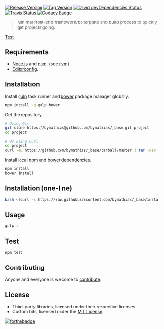 [![Release Version][release-badge]][release-url]
[![Tag Version][tag-badge]][tag-url]
[![David devDependencies Status][david-devDeps-badge]][david-devDeps-url]
[![Travis Status][travis-badge]][travis-url]
[![Codacy Badge][codacy-badge]][codacy-url]

> Minimal front-end framework/boilerplate and build process to quickly get projects going.

[Test][home-url]

## Requirements

- [Node.js][nodejs-url] and [npm][npm-url]. (see [nvm][nvm-url])
- [Editorconfig][editorconfig-url].

## Installation

Install [gulp][gulp-url] task runner and [bower][bower-url] package manager globally.

```sh
npm install -g gulp bower
```

Get the repository.

```sh
# Using Git
git clone https://bymathias@github.com/bymathias/_base.git project
cd project

# Or using Curl
cd project
curl -#L https://github.com/bymathias/_base/tarball/master | tar -xzv --strip-components 1
```

Install local [npm][npm-url] and [bower][bower-url] dependencies. 

```sh
npm install
bower install
```

## Installation (one-line)

```sh
bash <(curl -s https://raw.githubusercontent.com/bymathias/_base/install/init.sh)>
```

## Usage

```sh
gulp ?
```

## Test

```sh
npm test
```

## Contributing

Anyone and everyone is welcome to [contribute][pulls-url].

## License

- Third-party libraries, licensed under their respective licenses.
- Custom bits, licensed under the [MIT License][license-url].

[![forthebadge](http://forthebadge.com/images/badges/built-with-vim.svg)](http://forthebadge.com)

[home-url]: https://bymathias.github.io/_base
[license-url]: https://raw.githubusercontent.com/bymathias/_base/master/LICENSE
[pulls-url]: https://github.com/bymathias/_base/pulls

[nodejs-url]: https://nodejs.org
[npm-url]: https://www.npmjs.com
[nvm-url]: https://github.com/creationix/nvm
[editorconfig-url]: http://editorconfig.org "Help make the world a better place"

[gulp-url]: http://gulpjs.com
[bower-url]: http://bower.io

[release-badge]: https://img.shields.io/github/release/bymathias/_base.svg?style=flat-square
[release-url]: https://github.com/bymathias/_base/releases

[tag-badge]: https://img.shields.io/github/tag/bymathias/_base.svg?style=flat-square
[tag-url]: https://github.com/bymathias/_base/tags

[david-devDeps-badge]: http://img.shields.io/david/dev/bymathias/_base.svg?style=flat-square
[david-devDeps-url]: https://david-dm.org/bymathias/_base#info=devDependencies

[travis-badge]: http://img.shields.io/travis/bymathias/_base.svg?style=flat-square
[travis-url]: https://travis-ci.org/bymathias/_base

[codacy-badge]: https://img.shields.io/codacy/e6879d52d61f43939f351bcb6617e8e4.svg?style=flat-square
[codacy-url]: https://www.codacy.com/app/bymathias/_base
